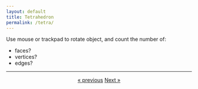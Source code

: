 ```yaml
---
layout: default
title: Tetrahedron
permalink: /tetra/
---
```


<div id="sketch-holder"></div>

Use mouse or trackpad to rotate object, and count the number of:   

- faces? 
- vertices?  
- edges?  

---

<script src="https://cdnjs.cloudflare.com/ajax/libs/p5.js/0.8.0/p5.min.js"></script>
<script>

function setup() {
	//createCanvas(710, 400, WEBGL);
	//createCanvas(600, 600, WEBGL);
	createCanvas(648, 400, WEBGL);
	//cvs.style('display', 'block');    
}

let s = 128;
//let rad60 = 60*PI/180;
let rad60 = radians(60);

function draw() {
	background(250);

	//drag to move the world.
	orbitControl(6,6);

	normalMaterial();
	//rotateX(-s/13);
	//rotateY(s);

	//fill(255);
    stroke('#222222');
	strokeWeight(4);

	//(1,1,1) (1,-1,-1) (-1,-1,1) (-1,1,-1)

	line(s,s,s,s,-s,-s);
	line(s,s,s,-s,-s,s);
	line(s,s,s,-s,s,-s);

	line(s,-s,-s,-s,-s,s);
	line(s,-s,-s,-s,s,-s);
	line(-s,-s,s,-s,s,-s);

	// (0, s * sqrt(2.0 / 3.0), 0);
 //    (s / sqrt(3.0), 0, 0);
 //    (-s / (2.0 * sqrt(3)), 0, -s/2);
 //    (-s / (2.0 * sqrt(3)), 0, s/2);

    // line(0, s * sqrt(2.0 / 3.0), 0, s / sqrt(3.0), 0, 0);
    // line(0, s * sqrt(2.0 / 3.0), 0, -s / (2.0 * sqrt(3)), 0, -s/2);
    // line(0, s * sqrt(2.0 / 3.0), 0, -s / (2.0 * sqrt(3)), 0, s/2);

    // line(s / sqrt(3.0), 0, 0, -s / (2.0 * sqrt(3)), 0, -s/2);
    // line(-s / (2.0 * sqrt(3)), 0, -s/2, -s / (2.0 * sqrt(3)), 0, s/2);
    // line(-s / (2.0 * sqrt(3)), 0, s/2, s / sqrt(3.0), 0, 0);

 //    push();

//    drawtetrahedron();
 //    pop();

}

function drawtetrahedron() {
   beginShape(TRIANGLES);
   vertex(-s/2,0,0);
   vertex(0,sin(rad60)*(-s),0);
   vertex(s/2,0,0);    
  endShape();
  beginShape(TRIANGLES);
   vertex(-s/2,0,0);
   vertex(0,sin(rad60)*(-s)*.5,sin(rad60)*(s));
   vertex(s/2,0,0);    
  endShape();
   beginShape(TRIANGLES);
   vertex(-s/2,0,0);
   vertex(0,sin(rad60)*(-s)*.5,sin(rad60)*(s));
   vertex(0,sin(rad60)*(-s),0);    
  endShape();
    beginShape(TRIANGLES);
     vertex(0,sin(rad60)*(-s),0);
     vertex(0,sin(rad60)*(-s)*.5,sin(rad60)*(s));
     vertex(s/2,0,0);
  endShape();
  
}


// function draw() {
// 	background(250);

// 	//drag to move the world.
// 	orbitControl(6,6);

// 	push();
	
// 	fill(255);

//   	beginShape();
//   	vertex(s, s, s);
//   	vertex(-s, -s, s);
//   	vertex(-s, s, -s);
//   	vertex(s, -s, -s);
//   	endShape(CLOSE);

// 	pop();

// 	normalMaterial();
// 	rotateX(-s/13);
// 	rotateY(s);
// }

</script>

<center>
	<a href="/cube/" class="previous">&laquo; previous</a>
	<a href="/octa/" class="next">Next &raquo;</a>
</center>

